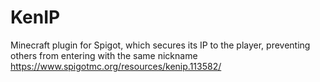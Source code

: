 # KenIP
Minecraft plugin for Spigot, which secures its IP to the player, preventing others from entering with the same nickname
https://www.spigotmc.org/resources/kenip.113582/
